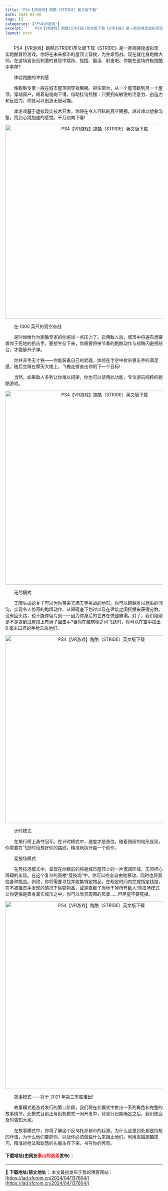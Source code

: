 ```yaml
---
title: "PS4【VR游戏】跑酷（STRIDE）英文版下载"
date: 2024-04-08
tags: []
categories: ["PS4VR游戏"]
excerpt: "　　PS4【VR游戏】跑酷(STRIDE)英文版下载《STRIDE》是一款高强度虚拟现实跑酷冒险游戏。你将在未来都市的屋顶上穿梭，为生命而战。现在就化身跑酷大师，在这场紧张而刺激的冒险中跳跃、摇摆、翻滚、射击吧。你能在这场终极跑酷中幸存? 　　体验跑酷的冲刺感 　　像跑酷专家一般在城市屋顶间穿梭腾挪&hellip;"
layout: post
---
```


 <p>　　PS4【VR游戏】跑酷(STRIDE)英文版下载《STRIDE》是一款高强度虚拟现实跑酷冒险游戏。你将在未来都市的屋顶上穿梭，为生命而战。现在就化身跑酷大师，在这场紧张而刺激的冒险中跳跃、摇摆、翻滚、射击吧。你能在这场终极跑酷中幸存?</p> <p>　　体验跑酷的冲刺感</p> <p>　　像跑酷专家一般在城市屋顶间穿梭腾挪。抓住窗台，从一个屋顶跳到另一个屋顶，穿越窗户，顺着电缆向下滑，借助挂钩摇摆：只要拥有敏锐的注意力、创造力和反应力，你就可以创造无限可能。</p> <p>　　本游戏基于虚拟现实技术开发，你将在令人目眩的高空腾挪，越过难以想象沟壑，找到心跳加速的感觉。千万别向下看!</p> <p align="center"><img align="" border="0" src="https://lad.sfcrom.cn/wp-content/uploads/2024/04/20240408_6613bb84489a0.gif" width="620" alt="PS4【VR游戏】跑酷（STRIDE）英文版下载" /></p> <p>　　在 1000 英尺的高空奋战</p> <p>　　是时候给作为跑酷专家的你施加一点压力了。启用敌人后，城市中将遍布想要置你于死地的狙击手。要想生存下来，你需要将快节奏的跑酷动作与战略闪避相结合，才能躲开子弹。</p> <p>　　你并非手无寸铁&mdash;&mdash;你能装备自己的武器，体验在半空中射杀狙击手的满足感。随后空降在摩天大楼上，飞檐走壁直击你的下一个目标!</p> <p>　　当然，如果敌人多到让你难以招架，你也可以禁用此功能，专注游玩纯粹的跑酷游戏。</p> <p align="center"><img align="" border="0" src="https://lad.sfcrom.cn/wp-content/uploads/2024/04/20240408_6613bb8491ef2.png" width="620" alt="PS4【VR游戏】跑酷（STRIDE）英文版下载" /></p> <p>　　无尽模式</p> <p>　　无限生成的关卡可以为你带来充满无尽挑战的地形。你可以跨越难以想象的鸿沟、实现令人惊奇的跑墙动作、从障碍底下划过以及在建筑之间摇摆来获得分数。没有回头路，也不能停留片刻&mdash;&mdash;因为你身后的世界在快速崩塌。对了，我们刚刚是不是提到过屋顶上布满了狙击手?当你在建筑物之间飞跃时，你可以在空中拔出 9 毫米口径的手枪击杀他们。</p> <p align="center"><img align="" border="0" src="https://lad.sfcrom.cn/wp-content/uploads/2024/04/20240408_6613bb85026f5.gif" width="600" alt="PS4【VR游戏】跑酷（STRIDE）英文版下载" /></p> <p>　　计时模式</p> <p>　　在排行榜上勇夺冠军。在计时模式中，速度才是首位。随着跟前的地形显现，你需要在飞跃时设想好你的路线，精准地执行每一个动作。</p> <p>　　竞技场模式</p> <p>　　在竞技场模式中，呈现在你眼前的将是城市屋顶上的一片宽阔区域，无须担心障碍的出现。在这个复杂的高楼&ldquo;竞技场&rdquo;中，你可以完全自由地移动，同时也将面临各种挑战。例如，你将需要寻找并收集特定物品，在规定时间内完成指定线路，在不被狙击手发现的情况下偷窃物品，或是直截了当地干掉所有敌人!竞技场模式让你更像是置身真实城市之中，你可以欣赏周围的风景&hellip;&hellip;但尽量不要死掉。</p> <p align="center"><img align="" border="0" src="https://lad.sfcrom.cn/wp-content/uploads/2024/04/20240408_6613bb85817f6.gif" width="600" alt="PS4【VR游戏】跑酷（STRIDE）英文版下载" /></p> <p>　　故事模式&mdash;&mdash;将于 2021 年第三季度推出!</p> <p>　　故事模式是游戏发行的第二阶段，我们将在此模式中推出一系列角色和完整的故事情节。此模式目前正与街机模式一同开发中，待发行日期确定之后，我们便会及时告知大家。</p> <p>　　在故事模式中，你将了解这个反乌托邦都市的起源。为什么这里到处都是持枪的坏蛋，为什么他们要抓你，以及你必须做些什么来阻止他们。利用高超跑酷技巧、精准的枪法和聪慧的头脑生存下来，书写你的传奇。</p> <p><h4>下载地址(由网友<font color="red">泰山的弟弟</font>发布)：</h4></p> 

---
📖 **下载地址/原文地址：** 本文最初发布于我的博客网站：[https://lad.sfcrom.cn/2024/04/137604/](https://lad.sfcrom.cn/2024/04/137604/)
